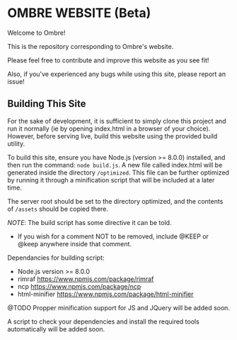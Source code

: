 # OMBRE WEBSITE (Beta)

Welcome to Ombre!

This is the repository corresponding to Ombre's website.

Please feel free to contribute and improve this website as you see fit!

Also, if you've experienced any bugs while using this site, please report an issue!

## Building This Site
For the sake of development, it is sufficient to simply clone this project and run it normally (ie by opening index.html in a browser of your choice). However, before serving live, build this website using the provided build utility.

To build this site, ensure you have Node.js (version >= 8.0.0) installed, and then run the command: `node build.js`. A new file called index.html will be generated inside the directory `/optimized`. This file can be further optimized by running it through a minification script that will be included at a later time.

The server root should be set to the directory optimized, and the contents of `/assets` should be copied there.

*NOTE*: The build script has some directive it can be told.
* If you wish for a comment NOT to be removed, include @KEEP or @keep anywhere inside that comment.

Dependancies for building script:
* Node.js version >= 8.0.0
* rimraf https://www.npmjs.com/package/rimraf
* ncp https://www.npmjs.com/package/ncp
* html-minifier https://www.npmjs.com/package/html-minifier

@TODO Propper minification support for JS and JQuery will be added soon.

A script to check your dependencies and install the required tools automatically will be added soon.
